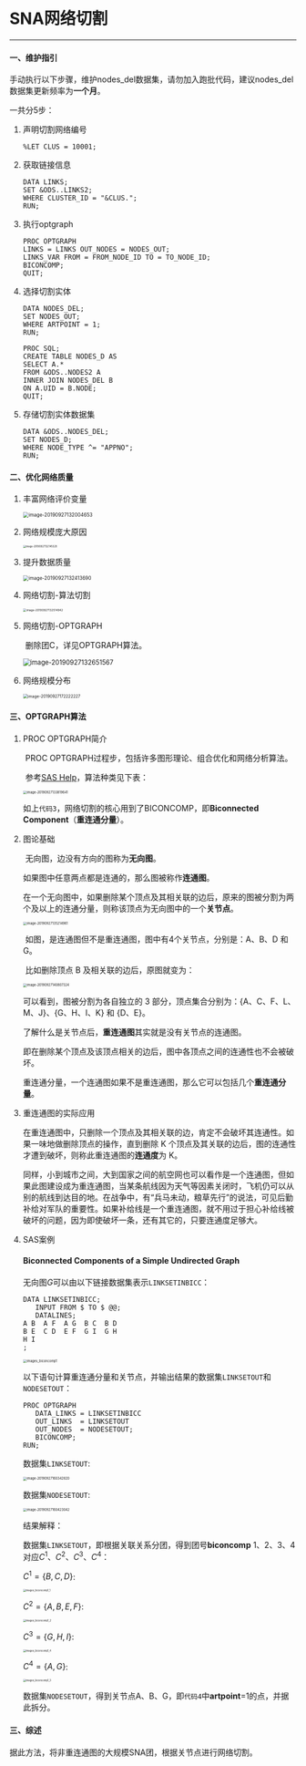# SNA网络切割
------
#### 一、维护指引

手动执行以下步骤，维护nodes_del数据集，请勿加入跑批代码，建议nodes_del数据集更新频率为**一个月**。

一共分5步：

1. 声明切割网络编号

   ```SAS
   %LET CLUS = 10001;
   ```

2. 获取链接信息

   ```SAS
   DATA LINKS;
   SET &ODS..LINKS2;
   WHERE CLUSTER_ID = "&CLUS.";
   RUN;
   ```

3. 执行optgraph

   ```SAS
   PROC OPTGRAPH 
   LINKS = LINKS OUT_NODES = NODES_OUT;
   LINKS_VAR FROM = FROM_NODE_ID TO = TO_NODE_ID;
   BICONCOMP;
   QUIT;
   ```

4. 选择切割实体

   ```sas
   DATA NODES_DEL;
   SET NODES_OUT;
   WHERE ARTPOINT = 1;
   RUN;
   
   PROC SQL;
   CREATE TABLE NODES_D AS 
   SELECT A.*
   FROM &ODS..NODES2 A
   INNER JOIN NODES_DEL B
   ON A.UID = B.NODE;
   QUIT;
   ```

5. 存储切割实体数据集

   ```SAS
   DATA &ODS..NODES_DEL;
   SET NODES_D;
   WHERE NODE_TYPE ^= "APPNO";
   RUN;
   ```

#### 二、优化网络质量

1. 丰富网络评价变量

   <img src="00.Pict/image-20190927132004653.png" alt="image-20190927132004653" style="zoom:60%;" />

2. 网络规模庞大原因

   <img src="00.Pict/image-20190927132145529.png" alt="image-20190927132145529" style="zoom:30%;" />

3. 提升数据质量

   <img src="00.Pict/image-20190927132413690.png" alt="image-20190927132413690" style="zoom:60%;" />

4. 网络切割-算法切割

   <img src="00.Pict/image-20190927132514942.png" alt="image-20190927132514942" style="zoom:35%;" />

5. 网络切割-OPTGRAPH

   ​	删除团C，详见OPTGRAPH算法。

   <img src="00.Pict/image-20190927132651567.png" alt="image-20190927132651567" style="zoom:80%;" />

6. 网络规模分布

   <img src="00.Pict/image-20190927172222227.png" alt="image-20190927172222227" style="zoom:50%;" />

#### 三、OPTGRAPH算法

1. PROC OPTGRAPH简介

   ​	PROC OPTGRAPH过程步，包括许多图形理论、组合优化和网络分析算法。

   ​	参考[SAS Help](http://documentation.sas.com/?docsetId=procgralg&docsetTarget=procgralg_optgraph_details15.htm&docsetVersion=15.1&locale=zh-CN)，算法种类见下表：

   <img src="00.Pict/image-20190927133819641.png" alt="image-20190927133819641" style="zoom:40%;" />

   ​	如上`代码3`，网络切割的核心用到了BICONCOMP，即**Biconnected Component**（**重连通分量**）。

2. 图论基础

   ​	无向图，边没有方向的图称为**无向图**。

   ​	如果图中任意两点都是连通的，那么图被称作**连通图**。

   ​	在一个无向图中，如果删除某个顶点及其相关联的边后，原来的图被分割为两个及以上的连通分量，则称该顶点为无向图中的一个**关节点**。	

   <img src="00.Pict/image-20190927135214961.png" alt="image-20190927135214961" style="zoom:40%;" />

   ​	如图，是连通图但不是重连通图，图中有4个关节点，分别是：A、B、D 和 G。

   ​	比如删除顶点 B 及相关联的边后，原图就变为：

   <img src="00.Pict/image-20190927140807324.png" alt="image-20190927140807324" style="zoom:40%;" />

    可以看到，图被分割为各自独立的 3 部分，顶点集合分别为：{A、C、F、L、M、J}、{G、H、I、K} 和 {D、E}。

    了解什么是关节点后，**重连通图**其实就是没有关节点的连通图。

    即在删除某个顶点及该顶点相关的边后，图中各顶点之间的连通性也不会被破坏。
   
    重连通分量，一个连通图如果不是重连通图，那么它可以包括几个**重连通分量**。	
   
3. 重连通图的实际应用

    在重连通图中，只删除一个顶点及其相关联的边，肯定不会破坏其连通性。如果一味地做删除顶点的操作，直到删除 K 个顶点及其关联的边后，图的连通性才遭到破坏，则称此重连通图的**连通度**为 K。
    
    同样，小到城市之间，大到国家之间的航空网也可以看作是一个连通图，但如果此图建设成为重连通图，当某条航线因为天气等因素关闭时，飞机仍可以从别的航线到达目的地。在战争中，有“兵马未动，粮草先行”的说法，可见后勤补给对军队的重要性。如果补给线是一个重连通图，就不用过于担心补给线被破坏的问题，因为即使破坏一条，还有其它的，只要连通度足够大。

4. SAS案例

   #### Biconnected Components of a Simple Undirected Graph

   无向图*G*可以由以下链接数据集表示`LINKSETINBICC`：

   ```SAS
   DATA LINKSETINBICC;
      INPUT FROM $ TO $ @@;
      DATALINES;
   A B  A F  A G  B C  B D
   B E  C D  E F  G I  G H
   H I
   ;
   ```

   <img src="00.Pict/images_biconcomp1.png" alt="images_biconcomp1" style="zoom:40%;" />

   

   以下语句计算重连通分量和关节点，并输出结果的数据集`LINKSETOUT`和`NODESETOUT`：

   ```SAS
   PROC OPTGRAPH
      DATA_LINKS = LINKSETINBICC
      OUT_LINKS  = LINKSETOUT
      OUT_NODES  = NODESETOUT;
      BICONCOMP;
   RUN;
   ```

   数据集`LINKSETOUT`:

   <img src="00.Pict/image-20190927160342820.png" alt="image-20190927160342820" style="zoom:40%;" />

   数据集`NODESETOUT`:

   <img src="00.Pict/image-20190927160423042.png" alt="image-20190927160423042" style="zoom:40%;" />

   结果解释：

   数据集`LINKSETOUT`，即根据关联关系分团，得到团号**biconcomp** 1、2、3、4对应$C^1、C^2、C^3、C^4$：

   $C^1=\{{B,C,D}\}$:

   <img src="00.Pict/images_biconcomp1_1.png" alt="images_biconcomp1_1" style="zoom:30%;" />

   $C^2=\{{A,B,E,F}\}$:

   <img src="00.Pict/images_biconcomp1_2.png" alt="images_biconcomp1_2" style="zoom:30%;" />

   $C^3=\{{G,H,I}\}$:

   <img src="00.Pict/images_biconcomp1_4.png" alt="images_biconcomp1_4" style="zoom:30%;" />

   $C^4=\{{A,G}\}$:

   <img src="00.Pict/images_biconcomp1_3.png" alt="images_biconcomp1_3" style="zoom:30%;" />

   数据集`NODESETOUT`，得到关节点A、B、G，即`代码4`中**artpoint**=1的点，并据此拆分。

#### 三、综述

据此方法，将非重连通图的大规模SNA团，根据关节点进行网络切割。




